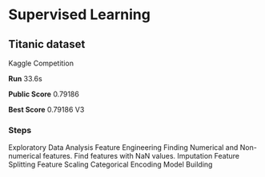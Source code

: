 # Supervised Learning
## Titanic dataset 

Kaggle Competition

**Run**
33.6s

**Public Score**
0.79186

**Best Score**
0.79186 V3

### Steps

  Exploratory Data Analysis
  Feature Engineering
  Finding Numerical and Non-numerical features.
  Find features with NaN values.
  Imputation
  Feature Splitting
  Feature Scaling
  Categorical Encoding
  Model Building
